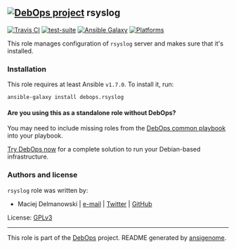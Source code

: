 
## [![DebOps project](http://debops.org/images/debops-small.png)](http://debops.org) rsyslog



[![Travis CI](http://img.shields.io/travis/debops/ansible-rsyslog.svg?style=flat)](http://travis-ci.org/debops/ansible-rsyslog) [![test-suite](http://img.shields.io/badge/test--suite-ansible--rsyslog-blue.svg?style=flat)](https://github.com/debops/test-suite/tree/master/ansible-rsyslog/)  [![Ansible Galaxy](http://img.shields.io/badge/galaxy-debops.rsyslog-660198.svg?style=flat)](https://galaxy.ansible.com/list#/roles/1594) [![Platforms](http://img.shields.io/badge/platforms-debian%20|%20ubuntu-lightgrey.svg?style=flat)](#)






This role manages configuration of `rsyslog` server and makes sure that
it's installed.





### Installation

This role requires at least Ansible `v1.7.0`. To install it, run:

    ansible-galaxy install debops.rsyslog

#### Are you using this as a standalone role without DebOps?

You may need to include missing roles from the [DebOps common
playbook](https://github.com/debops/debops-playbooks/blob/master/playbooks/common.yml)
into your playbook.

[Try DebOps now](https://github.com/debops/debops) for a complete solution to run your Debian-based infrastructure.















### Authors and license

`rsyslog` role was written by:

- Maciej Delmanowski | [e-mail](mailto:drybjed@gmail.com) | [Twitter](https://twitter.com/drybjed) | [GitHub](https://github.com/drybjed)

License: [GPLv3](https://tldrlegal.com/license/gnu-general-public-license-v3-%28gpl-3%29)



***

This role is part of the [DebOps](http://debops.org/) project. README generated by [ansigenome](https://github.com/nickjj/ansigenome/).
